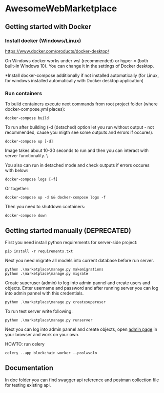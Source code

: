 
# AwesomeWebMarketplace

## Getting started with Docker

### Install docker (Windows/Linux)

https://www.docker.com/products/docker-desktop/

On Windows docker works under wsl (recommended) or hyper-v (both built-in Windows 10). You can change it in the settings of Docker desktop.

\*Install docker-compose additionally if not installed automatically  (for Linux, for windows installed automatically with Docker desktop application)

### Run containers

To build containers execute next commands from root project folder (where docker-compose.yml places):

```commandline
docker-compose build
```

To run after building (-d (detached) option let you run without output - not recommended, cause you migth see some outputs and errors if occures).

```commandline
docker-compose up [-d]
```

Image takes about 10-30 seconds to run and then you can interact with server functionality. \\

You also can run in detached mode and check outputs if errors occures with below:

```commandline
docker-compose logs [-f]
```

Or together:

```commandline
docker-compose up -d && docker-compose logs -f
```

Then you need to shutdown containers:

```commandline
docker-compose down
```


## Getting started manually (DEPRECATED)

First you need install python requirements for server-side project:

```commandline
pip install -r requirements.txt
```


Next you need migrate all models into current database before run server.

```commandline
python .\marketplace\manage.py makemigrations
python .\marketplace\manage.py migrate
```


Create superuser (admin) to log into admin pannel and create users and objects. Enter username and password and after running server you can log into admin pannel with this credentials.

```commandline
python .\marketplace\manage.py createsuperuser
```


To run test server write following:

```commandline
python .\marketplace\manage.py runserver
```

Next you can log into admin pannel and create objects, open [admin page](http://127.0.0.1:8000/admin/) in your browser and work on your own.


HOWTO: run celery

```commandline
celery --app blockchain worker --pool=solo
```


## Documentation

In doc folder you can find swagger api reference and postman collection file for testing existing api.
